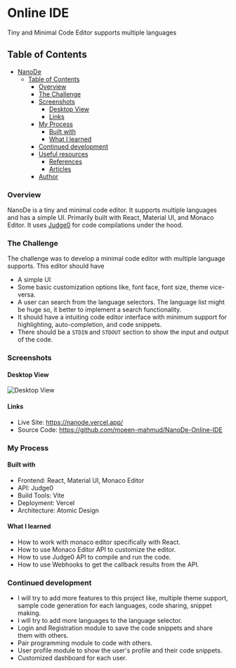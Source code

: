 # Online IDE

Tiny and Minimal Code Editor supports multiple languages

## Table of Contents

- [NanoDe](#nanode)
  - [Table of Contents](#table-of-contents)
    - [Overview](#overview)
    - [The Challenge](#the-challenge)
    - [Screenshots](#screenshots)
      - [Desktop View](#desktop-view)
      - [Links](#links)
    - [My Process](#my-process)
      - [Built with](#built-with)
      - [What I learned](#what-i-learned)
    - [Continued development](#continued-development)
    - [Useful resources](#useful-resources)
      - [References](#references)
      - [Articles](#articles)
    - [Author](#author)

### Overview

NanoDe is a tiny and minimal code editor. It supports multiple languages and has a simple UI. Primarily built with React, Material UI, and Monaco Editor. It uses [Judge0](https://judge0.com/) for code compilations under the hood.

### The Challenge

The challenge was to develop a minimal code editor with multiple language supports. This editor should have

- A simple UI
- Some basic customization options like, font face, font size, theme vice-versa.
- A user can search from the language selectors. The language list might be huge so, it better to implement a search functionality.
- It should have a intuiting code editor interface with minimum support for highlighting, auto-completion, and code snippets.
- There should be a `STDIN` and `STDOUT` section to show the input and output of the code.

### Screenshots

#### Desktop View

![Desktop View](screenshots/NanoDE%20_Desktop_View.png)

#### Links

- Live Site: https://nanode.vercel.app/
- Source Code: https://github.com/moeen-mahmud/NanoDe-Online-IDE

### My Process

#### Built with

- Frontend: React, Material UI, Monaco Editor
- API: Judge0
- Build Tools: Vite
- Deployment: Vercel
- Architecture: Atomic Design

#### What I learned

- How to work with monaco editor specifically with React.
- How to use Monaco Editor API to customize the editor.
- How to use Judge0 API to compile and run the code.
- How to use Webhooks to get the callback results from the API.

### Continued development

- I will try to add more features to this project like, multiple theme support, sample code generation for each languages, code sharing, snippet making.
- I will try to add more languages to the language selector.
- Login and Registration module to save the code snippets and share them with others.
- Pair programming module to code with others.
- User profile module to show the user's profile and their code snippets.
- Customized dashboard for each user.

